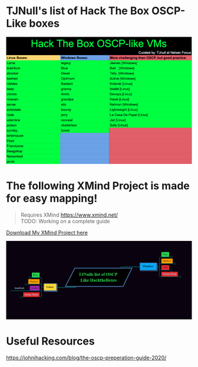 # TJNull's list of Hack The Box OSCP-Like boxes

![TJNullsList](TJNull%20List.png)

# The following XMind Project is made for easy mapping!
> Requires XMind https://www.xmind.net/  
> TODO: Working on a complete guide

[Download My XMind Project here](https://github.com/xephora/Tech-Scripts-n-Goodies/raw/master/OSCP-Like-Boxes-TJNull/TJNulls%20list%20of%20OSCP%20Like%20HacktheBoxes%20-%20Template.xmind)

![OSCP-Like Template](OSCP-like.png)

# Useful Resources
https://johnjhacking.com/blog/the-oscp-preperation-guide-2020/
